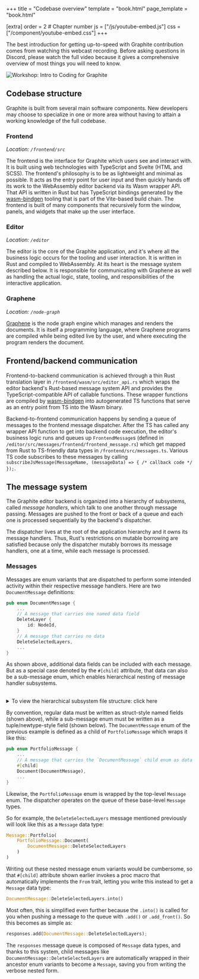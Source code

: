 +++
title = "Codebase overview"
template = "book.html"
page_template = "book.html"

[extra]
order = 2 # Chapter number
js = ["/js/youtube-embed.js"]
css = ["/component/youtube-embed.css"]
+++

The best introduction for getting up-to-speed with Graphite contribution comes from watching this webcast recording. Before asking questions in Discord, please watch the full video because it gives a comprehensive overview of most things you will need to know.

<div class="youtube-embed aspect-16x9">
	<img data-youtube-embed="vUzIeg8frh4" src="https://static.graphite.rs/content/volunteer/guide/workshop-intro-to-coding-for-graphite-youtube.avif" onerror="this.onerror = null; this.src = this.src.replace('.avif', '.png')" alt="Workshop: Intro to Coding for Graphite" />
</div>

<!-- ## Tech stack -->
<!-- - rustc: Compiler for node graph generics and custom nodes -->
<!-- - rust-gpu: Compiler backend to generate compute shaders from Rust source code -->
<!-- - wgpu: Portable graphics API for running compute shaders on desktop and web -->
<!-- - Tauri: lightweight desktop web UI shell while the backend runs natively (experimental) -->
<!-- - Vello: GPU-accelerated vector graphics renderer -->
<!-- - COSMIC Text: Text shaping and typesetting -->
<!-- - Wasmer or Wasmtime: Portable, sandboxed runtime for custom nodes -->
<!-- - Tokio: parallelized job execution in the node graph pipeline -->
<!-- - Xilem: High-performance native UI framework, to replace Tauri when ready -->

## Codebase structure

Graphite is built from several main software components. New developers may choose to specialize in one or more area without having to attain a working knowledge of the full codebase.

### Frontend

*Location: `/frontend/src`*

The frontend is the interface for Graphite which users see and interact with. It is built using web technologies with TypeScript and Svelte (HTML and SCSS). The frontend's philosophy is to be as lightweight and minimal as possible. It acts as the entry point for user input and then quickly hands off its work to the WebAssembly editor backend via its Wasm wrapper API. That API is written in Rust but has TypeScript bindings generated by the [wasm-bindgen](https://github.com/rustwasm/wasm-bindgen) tooling that is part of the Vite-based build chain. The frontend is built of many components that recursively form the window, panels, and widgets that make up the user interface.

### Editor

*Location: `/editor`*

The editor is the core of the Graphite application, and it's where all the business logic occurs for the tooling and user interaction. It is written in Rust and compiled to WebAssembly. At its heart is the message system described below. It is responsible for communicating with Graphene as well as handling the actual logic, state, tooling, and responsibilities of the interactive application.

### Graphene

*Location: `/node-graph`*

[Graphene](../graphene/) is the node graph engine which manages and renders the documents. It is itself a programming language, where Graphene programs are compiled while being edited live by the user, and where executing the program renders the document.

## Frontend/backend communication

Frontend-to-backend communication is achieved through a thin Rust translation layer in `/frontend/wasm/src/editor_api.rs` which wraps the editor backend's Rust-based message system API and provides the TypeScript-compatible API of callable functions. These wrapper functions are compiled by [wasm-bindgen](https://github.com/rustwasm/wasm-bindgen) into autogenerated TS functions that serve as an entry point from TS into the Wasm binary.

Backend-to-frontend communication happens by sending a queue of messages to the frontend message dispatcher. After the TS has called any wrapper API function to get into backend code execution, the editor's business logic runs and queues up `FrontendMessage`s (defined in `/editor/src/messages/frontend/frontend_message.rs`) which get mapped from Rust to TS-friendly data types in `/frontend/src/messages.ts`. Various TS code subscribes to these messages by calling `subscribeJsMessage(MessageName, (messageData) => { /* callback code */ });`.

## The message system

The Graphite editor backend is organized into a hierarchy of subsystems, called *message handlers*, which talk to one another through message passing. Messages are pushed to the front or back of a queue and each one is processed sequentially by the backend's dispatcher.

The dispatcher lives at the root of the application hierarchy and it owns its message handlers. Thus, Rust's restrictions on mutable borrowing are satisfied because only the dispatcher mutably borrows its message handlers, one at a time, while each message is processed.

### Messages

Messages are enum variants that are dispatched to perform some intended activity within their respective message handlers. Here are two `DocumentMessage` definitions:
```rs
pub enum DocumentMessage {
	...
	// A message that carries one named data field
	DeleteLayer {
		id: NodeId,
	}
	// A message that carries no data
	DeleteSelectedLayers,
	...
}
```

As shown above, additional data fields can be included with each message. But as a special case denoted by the `#[child]` attribute, that data can also be a sub-message enum, which enables hierarchical nesting of message handler subsystems.

<br />
<details>
<summary>To view the hierarchical subsystem file structure: click here</summary>
<br />
<!--
Generated with:
cd editor/src/messages
tree -P '*_message.rs|*_message_handler.rs|*_tool.rs' --prune
Then the first line's "." was replaced with "messages"
-->

```
messages
├── broadcast
│   ├── broadcast_message.rs
│   └── broadcast_message_handler.rs
├── debug
│   ├── debug_message.rs
│   └── debug_message_handler.rs
├── dialog
│   ├── dialog_message.rs
│   ├── dialog_message_handler.rs
│   ├── export_dialog
│   │   ├── export_dialog_message.rs
│   │   └── export_dialog_message_handler.rs
│   ├── new_document_dialog
│   │   ├── new_document_dialog_message.rs
│   │   └── new_document_dialog_message_handler.rs
│   └── preferences_dialog
│       ├── preferences_dialog_message.rs
│       └── preferences_dialog_message_handler.rs
├── frontend
│   └── frontend_message.rs
├── globals
│   ├── globals_message.rs
│   └── globals_message_handler.rs
├── input_mapper
│   ├── input_mapper_message.rs
│   ├── input_mapper_message_handler.rs
│   └── key_mapping
│       ├── key_mapping_message.rs
│       └── key_mapping_message_handler.rs
├── input_preprocessor
│   ├── input_preprocessor_message.rs
│   └── input_preprocessor_message_handler.rs
├── layout
│   ├── layout_message.rs
│   └── layout_message_handler.rs
├── portfolio
│   ├── document
│   │   ├── document_message.rs
│   │   ├── document_message_handler.rs
│   │   ├── graph_operation
│   │   │   ├── graph_operation_message.rs
│   │   │   └── graph_operation_message_handler.rs
│   │   ├── navigation
│   │   │   ├── navigation_message.rs
│   │   │   └── navigation_message_handler.rs
│   │   ├── node_graph
│   │   │   ├── node_graph_message.rs
│   │   │   └── node_graph_message_handler.rs
│   │   ├── overlays
│   │   │   ├── overlays_message.rs
│   │   │   └── overlays_message_handler.rs
│   │   └── properties_panel
│   │       ├── properties_panel_message.rs
│   │       └── properties_panel_message_handler.rs
│   ├── menu_bar
│   │   ├── menu_bar_message.rs
│   │   └── menu_bar_message_handler.rs
│   ├── portfolio_message.rs
│   └── portfolio_message_handler.rs
├── preferences
│   ├── preferences_message.rs
│   └── preferences_message_handler.rs
├── tool
│   ├── tool_message.rs
│   ├── tool_message_handler.rs
│   ├── tool_messages
│   │   ├── artboard_tool.rs
│   │   ├── brush_tool.rs
│   │   ├── ellipse_tool.rs
│   │   ├── eyedropper_tool.rs
│   │   ├── fill_tool.rs
│   │   ├── freehand_tool.rs
│   │   ├── gradient_tool.rs
│   │   ├── imaginate_tool.rs
│   │   ├── line_tool.rs
│   │   ├── navigate_tool.rs
│   │   ├── path_tool.rs
│   │   ├── pen_tool.rs
│   │   ├── polygon_tool.rs
│   │   ├── rectangle_tool.rs
│   │   ├── select_tool.rs
│   │   ├── spline_tool.rs
│   │   └── text_tool.rs
│   └── transform_layer
│       ├── transform_layer_message.rs
│       └── transform_layer_message_handler.rs
└── workspace
    ├── workspace_message.rs
    └── workspace_message_handler.rs
```

<br />
</details>

By convention, regular data must be written as struct-style named fields (shown above), while a sub-message enum must be written as a tuple/newtype-style field (shown below). The `DocumentMessage` enum of the previous example is defined as a child of `PortfolioMessage` which wraps it like this:

```rs
pub enum PortfolioMessage {
	...
	// A message that carries the `DocumentMessage` child enum as data
	#[child]
	Document(DocumentMessage),
	...
}
```

Likewise, the `PortfolioMessage` enum is wrapped by the top-level `Message` enum. The dispatcher operates on the queue of these base-level `Message` types.

So for example, the `DeleteSelectedLayers` message mentioned previously will look like this as a `Message` data type:

```rs
Message::Portfolio(
	PortfolioMessage::Document(
		DocumentMessage::DeleteSelectedLayers
	)
)
```

Writing out these nested message enum variants would be cumbersome, so that `#[child]` attribute shown earlier invokes a proc macro that automatically implements the `From` trait, letting you write this instead to get a `Message` data type:

```rs
DocumentMessage::DeleteSelectedLayers.into()
```

Most often, this is simplified even further because the `.into()` is called for you when pushing a message to the queue with `.add()` or `.add_front()`. So this becomes as simple as:

```rs
responses.add(DocumentMessage::DeleteSelectedLayers);
```

The `responses` message queue is composed of `Message` data types, and thanks to this system, child messages like `DocumentMessage::DeleteSelectedLayers` are automatically wrapped in their ancestor enum variants to become a `Message`, saving you from writing the verbose nested form.
